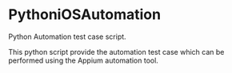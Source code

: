 # PythoniOSAutomation

Python Automation test case script.

This python script provide the automation test case which can be performed using the Appium automation tool.
